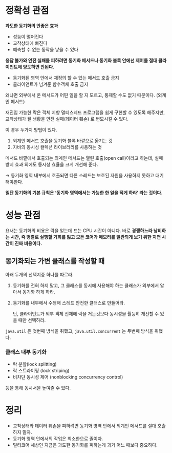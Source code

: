 # 정확성 관점

**과도한 동기화의 안좋은 효과**

- 성능이 떨어진다
- 교착상태에 빠진다
- 예측할 수 없는 동작을 낳을 수 있다

**응답 불가와 안전 실패를 피하려면 동기화 메서드나 동기화 블록 안에선 제어를 절대 클라이언트에 양도하면 안된다.**

- 동기화된 영역 안에서 재정의 할 수 있는 메서드 호출 금지
- 클라이언트가 넘겨준 함수객체 호출 금지

왜냐면 외부에서 온 메서드가 어떤 일을 할 지 모르고, 통제할 수도 없기 때문이다. (외계인 메서드)

재진입 가능한 락은 객체 지향 멀티스레드 프로그램을 쉽게 구현할 수 있도록 해주지만, 교착상태가 될 생황을 안전 실패(데이터 훼손) 로 변모시킬 수 있다.

이 경우 두가지 방법이 있다.

1. 외계인 메서드 호출을 동기화 블록 바깥으로 옮기는 것
2. 자바의 동시성 컬렉션 라이브러리를 사용하는 것

메서드 바깥에서 호출되는 외계인 메서드는 열린 호출(open call)이라고 하는데, 실패 방지 효과 외에도 동시성 효율을 크게 개선해 준다.

→ 동기화 영역 내부에서 호출되면 다른 스레드는 보호된 자원을 사용하지 못하고 대기해야한다.

**일단 동기화의 기본 규칙은 ‘동기화 영역에서는 가능한 한 일을 적게 하라’ 라는 것이다.**

# 성능 관점

요새는 동기화의 비용은 락을 얻는데 드는 CPU 시간이 아니다. 바로 **경쟁하느라 낭비하는 시간, 즉 병렬로 실행할 기회를 잃고 모든 코어가 메모리를 일관되게 보기 위한 지연 시간이 진짜 비용이다.**

## 동기화되는 가변 클래스를 작성할 때

아래 두개의 선택지중 하나를 따르라.

1. 동기화를 전혀 하지 말고, 그 클래스를 동시에 사용해야 하는 클래스가 외부에서 알아서 동기화 하게 하라.
2. 동기화를 내부에서 수행해 스레드 안전한 클래스로 만들어라.
    
    단, 클라이언트가 외부 객체 전체에 락을 거는것보다 동시성을 월등히 개선할 수 있을 때만 선택하라.
    

`java.util` 은 첫번째 방식을 취했고, `java.util.concurrent` 는 두번째 방식을 취했다.

### 클래스 내부 동기화

- 락 분할(lock splitting)
- 락 스트라이핑 (lock striping)
- 비차단 동시성 제어 (nonblocking concurrency control)

등을 통해 동시서을 높여줄 수 있다.

# 정리

- 교착상태와 데이터 훼손을 피하려면 동기화 영역 안에서 외계인 메서드를 절대 호출하지 말자.
- 동기화 영역 안에서의 작업은 최소한으로 줄이자.
- 멀티코어 세상인 지금은 과도한 동기화를 피하는게 과거 어느 때보다 중요하다.